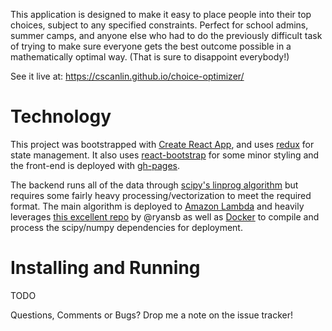 This application is designed to make it easy to place people into their top choices,
subject to any specified constraints. Perfect for school admins, summer camps,
and anyone else who had to do the previously difficult task of trying to make sure
everyone gets the best outcome possible in a mathematically optimal way. (That is sure to
disappoint everybody!)

See it live at: https://cscanlin.github.io/choice-optimizer/

# Technology

This project was bootstrapped with [Create React App](https://github.com/facebookincubator/create-react-app), and uses [redux](https://github.com/reactjs/redux/) for state management. It also uses [react-bootstrap](https://github.com/react-bootstrap/react-bootstrap) for some minor styling and the front-end is deployed with [gh-pages](https://github.com/tschaub/gh-pages).

The backend runs all of the data through [scipy's linprog algorithm](https://docs.scipy.org/doc/scipy/reference/optimize.linprog-simplex.html) but requires some fairly heavy processing/vectorization to meet the required format. The main algorithm is deployed to [Amazon Lambda](https://aws.amazon.com/lambda/) and heavily leverages [this excellent repo](https://github.com/ryansb/sklearn-build-lambda) by @ryansb as well as [Docker](https://www.docker.com/) to compile and process the scipy/numpy dependencies for deployment.

# Installing and Running

TODO

Questions, Comments or Bugs? Drop me a note on the issue tracker!
